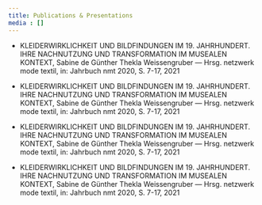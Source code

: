 ```yaml
---
title: Publications & Presentations
media : []
---
```


- KLEIDERWIRKLICHKEIT UND BILDFINDUNGEN IM 19. JAHRHUNDERT. IHRE NACHNUTZUNG UND TRANSFORMATION IM MUSEALEN KONTEXT, Sabine de Günther Thekla Weissengruber — Hrsg. netzwerk mode textil, in: Jahrbuch nmt 2020, S. 7-17, 2021

- KLEIDERWIRKLICHKEIT UND BILDFINDUNGEN IM 19. JAHRHUNDERT. IHRE NACHNUTZUNG UND TRANSFORMATION IM MUSEALEN KONTEXT, Sabine de Günther Thekla Weissengruber — Hrsg. netzwerk mode textil, in: Jahrbuch nmt 2020, S. 7-17, 2021

- KLEIDERWIRKLICHKEIT UND BILDFINDUNGEN IM 19. JAHRHUNDERT. IHRE NACHNUTZUNG UND TRANSFORMATION IM MUSEALEN KONTEXT, Sabine de Günther Thekla Weissengruber — Hrsg. netzwerk mode textil, in: Jahrbuch nmt 2020, S. 7-17, 2021

- KLEIDERWIRKLICHKEIT UND BILDFINDUNGEN IM 19. JAHRHUNDERT. IHRE NACHNUTZUNG UND TRANSFORMATION IM MUSEALEN KONTEXT, Sabine de Günther Thekla Weissengruber — Hrsg. netzwerk mode textil, in: Jahrbuch nmt 2020, S. 7-17, 2021